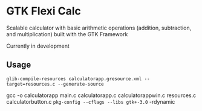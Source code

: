 # GTK Flexi Calc

Scalable calculator with basic arithmetic operations (addition, subtraction, and multiplication) built with the GTK Framework

Currently in development

## Usage

`glib-compile-resources calculatorapp.gresource.xml --target=resources.c --generate-source`

gcc -o calculatorapp main.c calculatorapp.c calculatorappwin.c resources.c calculatorbutton.c `pkg-config --cflags --libs gtk+-3.0` -rdynamic

